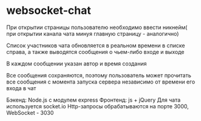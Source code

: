 # websocket-chat
При открытии страницы пользователю необходимо ввести никнейм( при открытии канала чата минуя главную страницу - аналогично)<p>
Список участников чата обновляется в реальном времени в списке справа, а также выводятся сообщения о чьем-либо входе и выходе<p>
В каждом сообщении указан автор и время создания<p>
Все сообщения сохраняются, поэтому пользователь может прочитать все сообщения с момента запуска сервера независимо от времени его входа в чат<p>

Бэкенд: Node.js с модулем express
Фронтенд: js + jQuery
Для чата используется socket.io
Http-запросы обрабатываются на порте 3000, WebSocket - 3030
